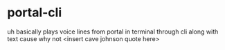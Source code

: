 # portal-cli

uh basically plays voice lines from portal in terminal through cli along with text cause why not \<insert cave johnson quote here\>
